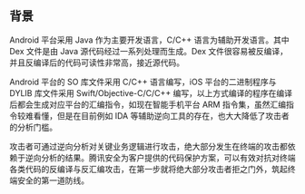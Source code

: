 ## 背景
Android 平台采用 Java 作为主要开发语言，C/C++ 语言为辅助开发语言。其中 Dex 文件是由 Java 源代码经过一系列处理而生成。Dex 文件很容易被反编译，并且反编译后的代码可读性非常高，接近源代码。

Android 平台的 SO 库文件采用 C/C++ 语言编写，iOS 平台的二进制程序与 DYLIB 库文件采用 Swift/Objective-C/C/C++ 编写，以上方式编译的程序在编译后都会生成对应平台的汇编指令，如现在智能手机平台 ARM 指令集，虽然汇编指令较难看懂，但是在目前例如 IDA 等辅助逆向工具的存在，也大大降低了攻击者的分析门槛。

攻击者可通过逆向分析对关键业务逻辑进行攻击，绝大部分发生在终端的攻击都依赖于逆向分析的结果。腾讯安全为客户提供的代码保护方案，可以有效对抗对终端各类代码的反编译与反汇编攻击，在第一步就将绝大部分攻击者拒之门外，筑起终端安全的第一道防线。
